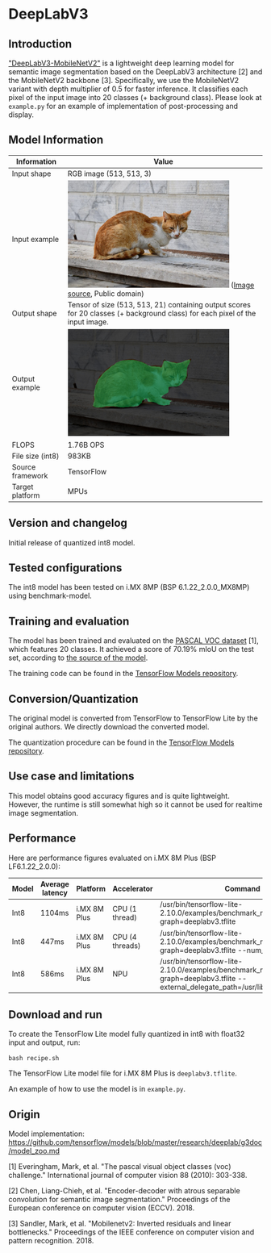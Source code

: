# DeepLabV3

## Introduction

["DeepLabV3-MobileNetV2"](https://tfhub.dev/sayakpaul/lite-model/deeplabv3-mobilenetv2_dm05-int8/1/default/2) is a lightweight deep learning model for semantic image segmentation based on the DeepLabV3 architecture [2] and the MobileNetV2 backbone [3].
Specifically, we use the MobileNetV2 variant with depth multiplier of 0.5 for faster inference.
It classifies each pixel of the input image into 20 classes (+ background class).
Please look at `example.py` for an example of implementation of post-processing and display.


## Model Information

Information   | Value
---           | ---
Input shape   | RGB image (513, 513, 3)
Input example | <img src="example_input.jpg" width=320px> ([Image source](https://upload.wikimedia.org/wikipedia/commons/thumb/f/f6/Stray_Cat%2C_Nafplio.jpg/800px-Stray_Cat%2C_Nafplio.jpg), Public domain)
Output shape  | Tensor of size (513, 513, 21) containing output scores for 20 classes (+ background class) for each pixel of the input image.
Output example | <img src="example_output.jpg" width=320px>
FLOPS | 1.76B OPS
File size (int8) | 983KB
Source framework | TensorFlow
Target platform | MPUs

## Version and changelog

Initial release of quantized int8 model.

## Tested configurations

The int8 model has been tested on i.MX 8MP (BSP 6.1.22_2.0.0_MX8MP) using benchmark-model.

## Training and evaluation

The model has been trained and evaluated on the [PASCAL VOC dataset](http://host.robots.ox.ac.uk/pascal/VOC/) [1], which features 20 classes.
It achieved a score of 70.19% mIoU on the test set, according to [the source of the model](https://github.com/tensorflow/models/blob/master/research/deeplab/g3doc/model_zoo.md).

The training code can be found in the [TensorFlow Models repository](https://github.com/tensorflow/models/blob/master/research/deeplab/train.py).

## Conversion/Quantization

The original model is converted from TensorFlow to TensorFlow Lite by the original authors. We directly download the converted model.

The quantization procedure can be found in the [TensorFlow Models repository](https://github.com/tensorflow/models/blob/master/research/deeplab/g3doc/quantize.md).

## Use case and limitations

This model obtains good accuracy figures and is quite lightweight. However, the runtime is still somewhat high so it cannot be used for realtime image segmentation.

## Performance

Here are performance figures evaluated on i.MX 8M Plus (BSP LF6.1.22_2.0.0):

Model   | Average latency  | Platform     | Accelerator       | Command
---     | ---              | ---          | ---               | ---
Int8    | 1104ms           | i.MX 8M Plus |   CPU (1 thread)  | /usr/bin/tensorflow-lite-2.10.0/examples/benchmark_model --graph=deeplabv3.tflite
Int8    | 447ms            | i.MX 8M Plus |   CPU (4 threads) | /usr/bin/tensorflow-lite-2.10.0/examples/benchmark_model --graph=deeplabv3.tflite --num_threads=4
Int8    | 586ms            | i.MX 8M Plus |   NPU             | /usr/bin/tensorflow-lite-2.10.0/examples/benchmark_model --graph=deeplabv3.tflite --external_delegate_path=/usr/lib/libvx_delegate.so

## Download and run

To create the TensorFlow Lite model fully quantized in int8 with float32 input and output, run:

    bash recipe.sh

The TensorFlow Lite model file for i.MX 8M Plus is `deeplabv3.tflite`.

An example of how to use the model is in `example.py`.

## Origin

Model implementation: https://github.com/tensorflow/models/blob/master/research/deeplab/g3doc/model_zoo.md

[1] Everingham, Mark, et al. "The pascal visual object classes (voc) challenge." International journal of computer vision 88 (2010): 303-338.

[2] Chen, Liang-Chieh, et al. "Encoder-decoder with atrous separable convolution for semantic image segmentation." Proceedings of the European conference on computer vision (ECCV). 2018.

[3] Sandler, Mark, et al. "Mobilenetv2: Inverted residuals and linear bottlenecks." Proceedings of the IEEE conference on computer vision and pattern recognition. 2018.